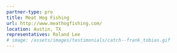 ```yaml
---
partner-type: pro
title: Meat Hog Fishing
url: http://www.meathogfishing.com/
location: Austin, TX
representatives: Roland Lee
# image: /assets/images/testimonials/catch--frank_tobias.gif
---
```


